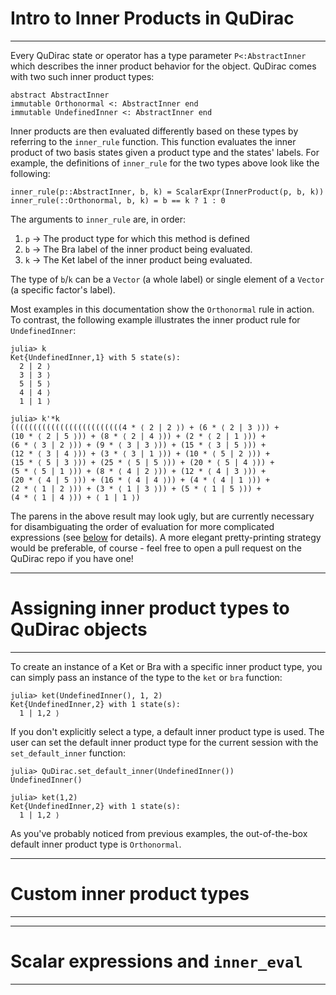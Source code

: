 # Intro to Inner Products in QuDirac
---

Every QuDirac state or operator has a type parameter `P<:AbstractInner` which describes the inner product behavior for the object. QuDirac comes with two such inner product types:

```
abstract AbstractInner
immutable Orthonormal <: AbstractInner end
immutable UndefinedInner <: AbstractInner end
```
Inner products are then evaluated differently based on these types by referring to the `inner_rule` function. This function evaluates the inner product of two basis states given a product type and the states' labels. For example, the definitions of `inner_rule` for the two types above look like the following:

```
inner_rule(p::AbstractInner, b, k) = ScalarExpr(InnerProduct(p, b, k))
inner_rule(::Orthonormal, b, k) = b == k ? 1 : 0
```

The arguments to `inner_rule` are, in order:

1. `p` -> The product type for which this method is defined
2. `b` -> The Bra label of the inner product being evaluated.
3. `k` -> The Ket label of the inner product being evaluated.

The type of `b`/`k` can be a `Vector` (a whole label) or single element of a `Vector` (a specific factor's label).

Most examples in this documentation show the `Orthonormal` rule in action. To contrast, the following example illustrates the inner product rule for `UndefinedInner`:

```
julia> k
Ket{UndefinedInner,1} with 5 state(s):
  2 | 2 ⟩
  3 | 3 ⟩
  5 | 5 ⟩
  4 | 4 ⟩
  1 | 1 ⟩

julia> k'*k
(((((((((((((((((((((((((4 * ⟨ 2 | 2 ⟩) + (6 * ⟨ 2 | 3 ⟩)) + 
(10 * ⟨ 2 | 5 ⟩)) + (8 * ⟨ 2 | 4 ⟩)) + (2 * ⟨ 2 | 1 ⟩)) + 
(6 * ⟨ 3 | 2 ⟩)) + (9 * ⟨ 3 | 3 ⟩)) + (15 * ⟨ 3 | 5 ⟩)) + 
(12 * ⟨ 3 | 4 ⟩)) + (3 * ⟨ 3 | 1 ⟩)) + (10 * ⟨ 5 | 2 ⟩)) + 
(15 * ⟨ 5 | 3 ⟩)) + (25 * ⟨ 5 | 5 ⟩)) + (20 * ⟨ 5 | 4 ⟩)) + 
(5 * ⟨ 5 | 1 ⟩)) + (8 * ⟨ 4 | 2 ⟩)) + (12 * ⟨ 4 | 3 ⟩)) + 
(20 * ⟨ 4 | 5 ⟩)) + (16 * ⟨ 4 | 4 ⟩)) + (4 * ⟨ 4 | 1 ⟩)) + 
(2 * ⟨ 1 | 2 ⟩)) + (3 * ⟨ 1 | 3 ⟩)) + (5 * ⟨ 1 | 5 ⟩)) + 
(4 * ⟨ 1 | 4 ⟩)) + ⟨ 1 | 1 ⟩)
```

The parens in the above result may look ugly, but are currently necessary for disambiguating the order of evaluation for more complicated expressions (see [below](#scalar-expressions-and-inner_eval) for details). A more elegant pretty-printing strategy would be preferable, of course - feel free to open a pull request on the QuDirac repo if you have one!

---
# Assigning inner product types to QuDirac objects
---

To create an instance of a Ket or Bra with a specific inner product type, you can simply 
pass an instance of the type to the `ket` or `bra` function:

```
julia> ket(UndefinedInner(), 1, 2)
Ket{UndefinedInner,2} with 1 state(s):
  1 | 1,2 ⟩
```

If you don't explicitly select a type, a default inner product type is used. The user can set the default inner product type for the current session with the `set_default_inner` function:

```
julia> QuDirac.set_default_inner(UndefinedInner())
UndefinedInner()

julia> ket(1,2)
Ket{UndefinedInner,2} with 1 state(s):
  1 | 1,2 ⟩
```

As you've probably noticed from previous examples, the out-of-the-box default inner product type is `Orthonormal`.

---
# Custom inner product types
---


---
# Scalar expressions and `inner_eval`
---


